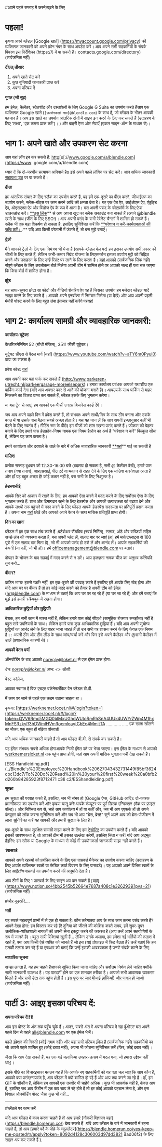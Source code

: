 #अपने पहले सप्ताह में करने/पढ़ने के लिए

# **पहला!**

कृपया अपने ब्लेंडल [Google खाते] (https://myaccount.google.com/privacy) की व्यक्तिगत जानकारी को अपने फ़ोन नंबर के साथ अपडेट करें। आप अपने सभी सहकर्मियों के संपर्क विवरण इस निर्देशिका (https://) में पा सकते हैं। contacts.google.com/directory) (सार्वजनिक नहीं)।

**टीएल;डीआर**

1. अपने खाते सेट करें
2. कुछ बुनियादी जानकारी प्राप्त करें
3. अपना परिचय दें

**गूगल (जी सूट)**

हम ईमेल, कैलेंडर, स्प्रेडशीट और दस्तावेज़ों के लिए Google G Suite का उपयोग करते हैंआप एक व्यक्तिगत Google खाते (`[उपयोगकर्ता नाम]@blendle.com`) के साथ हैं, जो ब्लेंडल के भीतर आपकी पहचान है। आप इस खाते का उपयोग आंतरिक दोनों में साइन इन करने के लिए कर सकते हैं (उदाहरण के लिए 'लक्ष्य', 'एक कमरा प्राप्त करें')। ) और बाहरी ऐप्स और सेवाएँ (एकल साइन-ऑन के माध्यम से)।

# **भाग 1: अपने खाते और उपकरण सेट करना**

आप यहां लॉग इन कर सकते हैं: [http](https://www.google.com/a/blendle.com)[s[://www.google.com/a/blendle.com](https://www .google.com/a/blendle.com)

ध्यान दें कि दो-चरणीय सत्यापन अनिवार्य हैo इसे अपने पहले लॉगिन पर सेट करें। आप अधिक जानकारी [सहायता पृष्ठ](https://support.google.com/accounts/answer/185839?hl=nl) पर पा सकते हैं।

**ढीला**

हम आंतरिक संचार के लिए स्लैक का उपयोग करते हैं, यह हमें एक-दूसरे का पीछा करने, जीआईएफ का उपयोग करने, स्लैक-बॉट्स पर काम करने आदि की क्षमता देता है। यह एक वेब ऐप, आईओएस ऐप, एंड्रॉइड ऐप, ओएसएक्स ऐप और विंडोज ऐप के रूप में आता है। बस अपनी पसंद के प्लेटफ़ॉर्म के लिए ऐप्स डाउनलोड करें। [**इस लिंक](https://blendle.slack.com/signup)** से आप अपना खुद का स्लैक अकाउंट बना सकते हैं।अपने @blendle खाते के साथ (जीत के लिए SSO!)। आप अपनी पसंद के सभी रेवेनेंट चैनलों में शामिल हो सकते हैं। स्लैक भी एक बड़ा विकर्षण हो सकता है, इसलिए सुनिश्चित करें कि [**परेशान न करें-कार्यक्षमताओं की जाँच करें। ](https://get.slack.help/hc/en-us/articles/214908388-Do-Not-Disturb-and-snooze-settings).** यदि आप किसी परेशानी में फंसते हैं, तो बस मुझे बताएं।

**ट्रेलो**

मैंने आपको ट्रेलो के लिए एक निमंत्रण भी भेजा है (आपके ब्लेंडल मेल पर) हम इसका उपयोग सभी प्रकार की चीजों के लिए करते हैं, लेकिन कभी-कभार स्प्रिंट योजना के लिएसमर्थन इसका उपयोग मुद्दों को चिह्नित करने और उदाहरण के लिए उन्हें स्प्रिंट पर लाने के लिए करता है। [यहां आपको](https://trello.com/blendle) (सार्वजनिक लिंक नहीं) संपूर्ण ब्लेंडल के लिए अवलोकन बोर्ड मिलेगा अपनी टीम में शामिल होने पर आपको जल्द ही पता चल जाएगा कि किस बोर्ड में शामिल होना है।

**झुंड**

यह साफ-सुथरा छोटा सा फोटो और वीडियो शेयरिंग ऐप वह है जिसका उपयोग हम मजेदार ब्लेंडल यादें साझा करने के लिए करते हैं। आपको अपने इनबॉक्स में निमंत्रण मिलेगा (या देखें) और आप अपनी पहली मेमोरी पोस्ट करने के लिए बहुत लंबा इंतजार नहीं करेंगे परयह!

# **भाग 2: कार्यालय सामग्री और व्यावहारिक जानकारी:**

**कार्यालय-यूट्रेक्ट**

कैथरिजनेसिंगेल 52 (चौथी मंजिल), 3511 जीसी यूट्रेक्ट।

यूट्रेक्ट सीएस से पैदल मार्ग [यहां] (https://www.youtube.com/watch?v=aTY6m0Pyul0) पाया जा सकता है:

प्रवेश कोड: [यहां](https://www.notion.so/8354943cbce846e086ad48e67dc153bc?pvs=21)

आप अपनी कार यहां पार्क कर सकते हैं (http://www.parkeren-utrecht.nl/parkeergarage-moreelsepark)। हमारा कार्यालय प्रबंधक आपको यथाशीघ्र एक पार्किंग कार्ड देगा (यदि आप अक्सर कार से आने की योजना बनाते हैं)। आपउसके साथ पार्किंग से बाहर निकलने का टिकट प्राप्त कर सकते हैं, ब्लेंडल इसके लिए भुगतान करेगा।

या बस ट्रेन से आएं, हम आपको एक फैंसी एनएस बिजनेस कार्ड देंगे।

जब आप अपने पहले दिन में प्रवेश करते हैं, तो संभवतः अपने साथी/मित्र के साथ टीम बनाना और उसके बगल में या उसके पास बैठना सबसे अच्छा होता है। बस यह जान लें कि आप अपनी इच्छानुसार कहीं भी बैठने के लिए स्वतंत्र हैं। मीटिंग रूम के पीछे) हम चीजों को शांत रखना पसंद करते हैं। फोकस को बेहतर बनाने के लिए हमारे पास हेडफ़ोन-नियम नामक एक नियम हैऑन का अर्थ है "परेशान न करें" बिल्कुल सीधा है, लेकिन यह काम करता है।

हमारे कार्यालय और दरवाज़े के ताले के बारे में अधिक व्यावहारिक जानकारी [**यहां](https://www.notion.so/general-practical-7d6c7f1e44564dd7a6e4cdee510d179d?pvs=21)** पाई जा सकती है

**मालिश**

प्रत्येक सप्ताह बुधवार को 12.30-16.00 बजे (बदलाव हो सकता है, सभी @ कैलेंडर देखें), हमारे पास तनाव (क्या तनाव), आरएसआई, पीठ दर्द या थकान से राहत देने के लिए एक मालिश करनेवाला आता है और हाँ यह बहुत अच्छा है! कोई कतार नहीं है, बस सभी के लिए निःशुल्क है।

**हेडस्पासीई**

आपके सिर को आकार में रखने के लिए, हम आपको ऐसा करने में मदद करने के लिए सर्वोत्तम ऐप्स के लिए भुगतान करते हैं: शांत और दिमागदार रहने के लिए हेडस्पेस और आपकी उत्पादकता को बढ़ावा देने और आपके लक्ष्यों तक पहुंचने में मदद करने के लिए ब्लेंडल आपके हेडस्पेस सदस्यता पर प्रतिपूर्ति प्रदान करता है। अपना नाम [यहां](https://docs.google.com/spreadshields/d/1-zlsECyft1A7SV30dsbaxGeS7F66u2Yte7sOli8bc4k/edit?ts=5ae08e58#gid=0) छोड़ें और आपको अपने वेतन के साथ मासिक प्रतिपूर्ति प्राप्त होगी।

**दिन का खाना**

ब्लेंडल में हम एक साथ लंच करते हैं।बर्टबोअर सैंडविच (स्वयं निर्मित), सलाद, अंडे और सब्जियों सहित अच्छे लंच की व्यवस्था करता है, बस अपनी प्लेट लें, सलाद बार पर जाएं (हां, हमें मार्कटप्लाट्स से 100 यूरो में एक सलाद बार मिला है), जो भी आपको पसंद हो उसे लें और आनंद लें। आपके सहकर्मियों की कंपनी (या नहीं, जो भी हो)। हमें [officemanagement@blendle.com](mailto:officemanagement@blendle.com) पर बताएं।

दोपहर के भोजन के बाद सफ़ाई में मदद करने से न डरें। आप कृतज्ञता नामक चीज़ का अनुभव करेंगेयदि तुम करो…

**बीमार?**

कठिन भाग्य! इससे उबरें! नहीं, हम एक-दूसरे की परवाह करते हैं इसलिए हमें आपके लिए खेद होगा और यदि आप घर पर बीमार हैं तो हर कोई मदद करने को तैयार है अपनी टीम को ईमेल (hr@blendle.com) के माध्यम से बताएं कि आप घर पर रह रहे हैं (या घर जा रहे हैं) और हमें बताएं कि मुझे इसे हमारी स्क्रैपबुक में रखना होगा।

**आधिकारिक छुट्टियाँ और छुट्टियाँ!**

बेशक, हम सभी काम में व्यस्त नहीं हैं, लेकिन हमारे पास कोई सीएओ (सामूहिक रोजगार समझौता) नहीं है।बहुत सारे उपनियमों के साथ। लेकिन हमारे पास कुछ आधिकारिक छुट्टियां हैं। यदि आप अपनी सुयोग्य छुट्टियों का आनंद लेने के लिए बाहर जाना चाहते हैं तो उन सभी पर शासन करने के लिए केवल एक नियम है। : अपनी टीम और टीम लीड के साथ जांच/चर्चा करें और फिर इसे अपने कैलेंडर और @सभी कैलेंडर में डालें (प्रशासनिक कारणों से)।

**आपकी वेतन पर्ची**

ऑनबोर्डिंग के बाद आपको noreply@loket.nl से एक ईमेल प्राप्त होगा:

*वैन: <noreply@loket.nl>
आन: <> सीसी:*

बेस्ट कॉलेज,

आपका स्वागत है बिज़ एचएट वर्कनेमर्लोकेट वैन ब्लेंडल बी.वी.

मैं काम पर जाने से पहले एक कदम उठाना चाहता था।

कृपया: [https://werknemer.locet.nl/#/login?token=](https://werknemer.locet.nl/#/login?token=QVV6Rmc5MGQ0blMxUGhoWUtoRmRhSnA4UUk4UWYrZWp4M1hxMnFSRzkyR3hDWmlHVmRocmloaytGbEc4MmltTA ............ ..... एक खाता खोलने का मौका: एक बहुत ही बढ़िया वॉचवर्ड!

यदि आप अधिक जानकारी चाहते हैं तो आप ब्लेंडल बी.वी. से संपर्क कर सकते हैं।

यह ईमेल संभवतः सबसे अधिक होगाआपके निजी ईमेल पते पर भेजा जाएगा। इस ईमेल के माध्यम से आपको [werknemersloket.nl](https://werknemer.loket.nl/#/login) तक पहुंच प्राप्त होगी, जहां आप अपनी मासिक भुगतान पर्ची देख सकते हैं।

[ESS Handleiding.pdf](../Blendle's%20Employee%20Handbook%20627043432731449f85bf3624cbc13dc7/To%20Do%20Read%20in%20your%20first%20week%20a0bfb2d260b84285923f8712471 c38 c2/ESShandleiding.pdf)

**सुरक्षा**

हम सुरक्षा की परवाह करते हैं, इसलिए, जब भी संभव हो (Google ऐप्स, GitHub आदि): दो-कारक प्रमाणीकरण का उपयोग करें और कृपया चालू करें!आपके कंप्यूटर पर पूर्ण डिस्क एन्क्रिप्शन (मैक पर फ़ाइल वॉल्ट)। और निश्चित रूप से, चाहे आप कार्यालय में हों या कहीं और, जब भी आप एएफके हों तो अपने कंप्यूटर को लॉक करना सुनिश्चित करें और जब भी आप "ब्रेस, ब्रेस!" सुनें अपने आप को ब्रेस-पोजीशन में लाना सुनिश्चित करें यह आपकी और हमारी सुरक्षा के लिए है।

एक-दूसरे के साथ सुरक्षित सामग्री साझा करने के लिए हम [ट्रेसोरिट](https://tresorit.com/) का उपयोग करते हैं। यदि आपको इसकी आवश्यकता है, तो आपकी टीम भी इसका उल्लेख करेगी, इसलिए चिंता न करें! यदि आप अद्भुत हैंइरिंग: हम स्लैक या Google के माध्यम से कोई भी उपयोगकर्ता जानकारी साझा नहीं करते हैं।

**1पासवर्ड**

आपको अपने रहस्यों को प्रबंधित करने के लिए एक पासवर्ड मैनेजर का उपयोग करना चाहिए (उदाहरण के लिए आपके व्यक्तिगत खातों या क्रेडिट कार्ड विवरण के लिए पासवर्ड)। यह आपको अपने विभिन्न खातों के लिए *अद्वितीय* पासवर्ड का उपयोग करने की अनुमति देता है।

आप टीमों के लिए 1 पासवर्ड के लिए साइन अप कर सकते हैं [यहां] (https://www.notion.so/4bb2545b52664e7687a408c1e3262939?pvs=21) (सार्वजनिक नहीं)।

#और मूउओरे....

**भर्ती**

यह सबसे महत्वपूर्ण प्रश्नों में से एक हो सकता है: कौन करेगाक्या आप के साथ काम करना पसंद करते हैं? आपने देखा होगा: हम विस्तार कर रहे हैं! दुनिया को जीतने की कोशिश करते समय, हमें सुपर-डुपर अलौकिक-शक्तिशाली नायकों की अपनी सेना इकट्ठा करने की ज़रूरत है (आप उन्हें अपने सहयोगियों के रूप में जानते हैं)। बहुत सारी रिक्तियां खुली हैं... लेकिन उनके अलावा, हम हमेशा नई भर्तियों की तलाश में रहते हैं, क्या आप किसी ऐसे व्यक्ति को जानते हैं जो इस (या) प्रोफ़ाइल में फिट बैठता है? उन्हें बताएं कि हम उनकी तलाश कर रहे हैं या एचआर को बताएं कि उन्हें इसकी आवश्यकता है उनसे संपर्क करने के लिए.

**व्यापारिक सूचना**

अच्छा लगता है. यह हम चाहते हैंआपको सूचित किया जाना चाहिए और सर्वोत्तम निर्णय लेने चाहिए क्योंकि सारी जानकारी उपलब्ध है। यह पारदर्शी होने का एक शानदार तरीका है। आपको सभी आवश्यक उपकरण मिलते हैं और सभी डेटा तक पहुंच होती है। [इस पृष्ठ पर जाएं बीआई झाँकियाँ) और पागल हो जाओ](https://www.notion.so/8f7739b14e754f7194992ce9b34d0d07?pvs=21) (सार्वजनिक नहीं)।

# **पार्टी 3: आइए इसका परिचय दें:**

**अपना परिचय दें!!1!**

आप इस पोस्ट के अंत तक पहुँच चुके हैं। आदर, सबसे अंत में अपना परिचय दे रहा हूँओउ? बस अपने पहले दिन से पहले [all@blendle.com](mailto:all@blendle.com) पर एक ईमेल भेजें।

पहले इंप्रेशन की गिनती (कोई दबाव नहीं) और [यहां सभी परिचय ईमेल हैं](https://docs.google.com/document/d/1IFEw_LBFeEErL73W9yxBT-QYCK9Ug2yx33eiPSwlu2A/edit#heading=h.dddc6c1lldbp) (सार्वजनिक नहीं) सहकर्मियों का जो आपसे पहले शामिल हुए (कोई दबाव नहीं), अपना भी जोड़ना सुनिश्चित करें (फिर, कोई दबाव नहीं)।

जैसा कि आप देख सकते हैं, यह एक बड़े मज़ाकिया उपहार-उत्सव में बदल गया, जो हमारा उद्देश्य नहीं था;)।

इसके पीछे का विचारइसका मतलब यह है कि आपके नए सहकर्मियों को यह पता चल जाए कि आप कौन हैं, आपको क्या पसंद/नापसंद है, आप ब्लेंडल में क्यों शामिल हो रहे हैं और आप क्या करने जा रहे हैं। हाँ, हम GIF के शौकीन हैं, लेकिन हम आपकी एक तस्वीर भी चाहेंगे अधिक। कुछ भी आकर्षक नहीं है, केवल आप हैं, इसलिए जब आप कैंटीन में एक कप चाय ले रहे होते हैं तो हर कोई आपको पहचान लेता है, और इस विशाल ऑनबोर्डिंग पोस्ट जैसा कुछ भी नहीं...

---

#ब्लेंडले पर काम करें

यदि आप ब्लेंडल में काम करना चाहते हैं तो आप हमारे [नौकरी विज्ञापन यहां] (https://blendle.homerun.co/) देख सकते हैं।यदि आप ब्लेंडल के बारे में जानकारी में रहना चाहते हैं, तो आप [हमारे पर्दे के पीछे के न्यूज़लेटर](https://blendle.homerun.co/yes-keep-me-posted/tr/apply?token=8092d4128c306003d97dd3821 Bad06f2) के लिए साइन अप कर सकते हैं ).